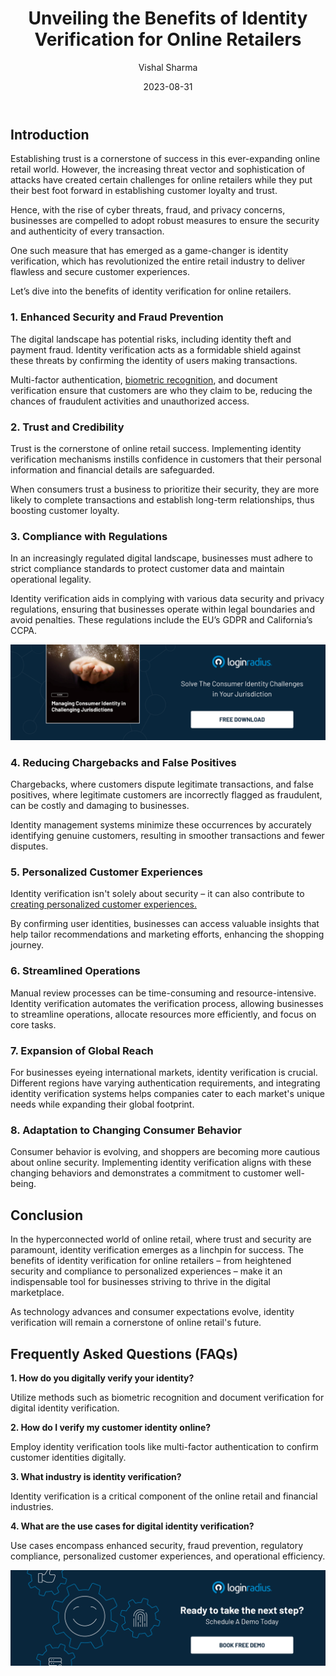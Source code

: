 ﻿---
title: "Unveiling the Benefits of Identity Verification for Online Retailers "
date: "2023-08-31"
coverImage: "identity-verification.jpg"
tags: ["digital identity verification","compliance","cx"]
author: "Vishal Sharma"
description: "In the dynamic realm of online retail, establishing trust while countering cyber threats is paramount. Identity verification emerges as a game-changer, bolstering security, trust, compliance, and even personalization. Dive into the advantages it brings to businesses navigating the digital landscape."
metadescription: "Discover how identity verification is transforming online retail, enhancing security, trust, compliance, and personalization while preventing fraud and streamlining operations."
metatitle: "Revealing Advantages: Retail Identity Verification and Digital Identity Benefits"
---
## Introduction

Establishing trust is a cornerstone of success in this ever-expanding online retail world. However, the increasing threat vector and sophistication of attacks have created certain challenges for online retailers while they put their best foot forward in establishing customer loyalty and trust. 

Hence, with the rise of cyber threats, fraud, and privacy concerns, businesses are compelled to adopt robust measures to ensure the security and authenticity of every transaction. 

One such measure that has emerged as a game-changer is identity verification, which has revolutionized the entire retail industry to deliver flawless and secure customer experiences. 

Let’s dive into the benefits of identity verification for online retailers. 

### 1. Enhanced Security and Fraud Prevention

The digital landscape has potential risks, including identity theft and payment fraud. Identity verification acts as a formidable shield against these threats by confirming the identity of users making transactions. 

Multi-factor authentication, [biometric recognition](https://www.loginradius.com/blog/identity/what-is-mob-biometric-authentication/), and document verification ensure that customers are who they claim to be, reducing the chances of fraudulent activities and unauthorized access.

### 2. Trust and Credibility

Trust is the cornerstone of online retail success. Implementing identity verification mechanisms instills confidence in customers that their personal information and financial details are safeguarded. 

When consumers trust a business to prioritize their security, they are more likely to complete transactions and establish long-term relationships, thus boosting customer loyalty.

### 3. Compliance with Regulations

In an increasingly regulated digital landscape, businesses must adhere to strict compliance standards to protect customer data and maintain operational legality. 

Identity verification aids in complying with various data security and privacy regulations, ensuring that businesses operate within legal boundaries and avoid penalties. These regulations include the EU’s GDPR and California’s CCPA. 

[![GD-consumer-identity](GD-consumer-identity.png)](https://www.loginradius.com/resource/consumer-identity-in-challenges)

### 4. Reducing Chargebacks and False Positives

Chargebacks, where customers dispute legitimate transactions, and false positives, where legitimate customers are incorrectly flagged as fraudulent, can be costly and damaging to businesses. 

Identity management systems minimize these occurrences by accurately identifying genuine customers, resulting in smoother transactions and fewer disputes.

### 5. Personalized Customer Experiences

Identity verification isn't solely about security – it can also contribute to [creating personalized customer experiences.](https://www.loginradius.com/customer-experience-solutions/) 

By confirming user identities, businesses can access valuable insights that help tailor recommendations and marketing efforts, enhancing the shopping journey.

### 6. Streamlined Operations

Manual review processes can be time-consuming and resource-intensive. Identity verification automates the verification process, allowing businesses to streamline operations, allocate resources more efficiently, and focus on core tasks.

### 7. Expansion of Global Reach

For businesses eyeing international markets, identity verification is crucial. Different regions have varying authentication requirements, and integrating identity verification systems helps companies cater to each market's unique needs while expanding their global footprint.

### 8. Adaptation to Changing Consumer Behavior

Consumer behavior is evolving, and shoppers are becoming more cautious about online security. Implementing identity verification aligns with these changing behaviors and demonstrates a commitment to customer well-being.

## Conclusion

In the hyperconnected world of online retail, where trust and security are paramount, identity verification emerges as a linchpin for success. The benefits of identity verification for online retailers – from heightened security and compliance to personalized experiences – make it an indispensable tool for businesses striving to thrive in the digital marketplace. 

As technology advances and consumer expectations evolve, identity verification will remain a cornerstone of online retail's future.

## **Frequently Asked Questions (FAQs)**

**1. How do you digitally verify your identity?**

Utilize methods such as biometric recognition and document verification for digital identity verification.

**2. How do I verify my customer identity online?**

Employ identity verification tools like multi-factor authentication to confirm customer identities digitally.

**3. What industry is identity verification?**

Identity verification is a critical component of the online retail and financial industries.

**4. What are the use cases for digital identity verification?**

Use cases encompass enhanced security, fraud prevention, regulatory compliance, personalized customer experiences, and operational efficiency.

[![Book-a-demo](../../assets/book-a-demo-loginradius.png)](https://www.loginradius.com/book-a-demo/)